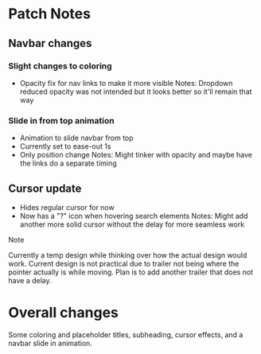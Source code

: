 # Patch Notes

## Navbar changes
### Slight changes to coloring
- Opacity fix for nav links to make it more visible
Notes: Dropdown reduced opacity was not intended but it looks better so it'll remain that way

### Slide in from top animation
- Animation to slide navbar from top
- Currently set to ease-out 1s
- Only position change
Notes: Might tinker with opacity and maybe have the links do a separate timing

## Cursor update
- Hides regular cursor for now
- Now has a "?" icon when hovering search elements
Notes: Might add another more solid cursor without the delay for more seamless work
> [!NOTE]
> Currently a temp design while thinking over how the actual design would work.
> Current design is not practical due to trailer not being where the pointer actually is while moving.
> Plan is to add another trailer that does not have a delay.

# Overall changes
Some coloring and placeholder titles, subheading, cursor effects, and a navbar slide in animation.